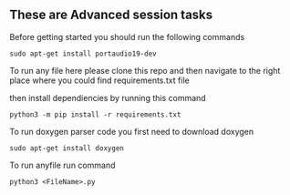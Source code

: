 ## These are Advanced session tasks

Before getting started you should run the following commands
```
sudo apt-get install portaudio19-dev
```

To run any file here please clone this repo and then navigate to the right place where you could find requirements.txt file 

then install dependiencies by running this command 
```
python3 -m pip install -r requirements.txt
```

To run doxygen parser code you first need to download doxygen
```
sudo apt-get install doxygen
```

To run anyfile run command 
```
python3 <FileName>.py
```

